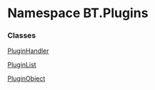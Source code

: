 # <a id="BT_Plugins"></a> Namespace BT.Plugins

### Classes

 [PluginHandler](BT.Plugins.PluginHandler.md)

 [PluginList](BT.Plugins.PluginList.md)

 [PluginObject](BT.Plugins.PluginObject.md)

